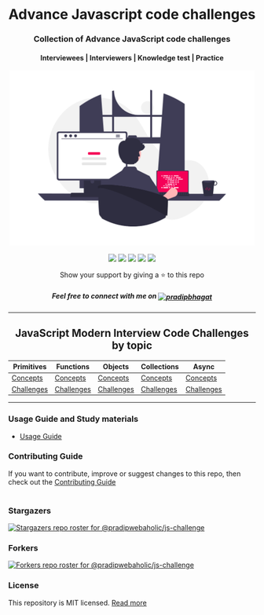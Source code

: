 <div align="center">
	<h1>Advance Javascript code challenges</h1>
	<h3>Collection of Advance JavaScript code challenges </h3>
    	<h4>Interviewees | Interviewers | Knowledge test | Practice</h4>
    	<a href="#javascript-modern-interview-code-challenges-by-topic"><img src="banner.png" alt="banner" width="500px"/></a>
</div>

<div align="center">
    <p>
	    <a name="stars"><img src="https://img.shields.io/github/stars/pradipwebaholic/js-challenge?style=for-the-badge"></a>
	    <a name="forks"><img src="https://img.shields.io/github/forks/pradipwebaholic/js-challenge?logoColor=green&style=for-the-badge"></a>
	    <a name="contributions"><img src="https://img.shields.io/github/contributors/pradipwebaholic/js-challenge?logoColor=green&style=for-the-badge"></a>
	    <a name="madeWith"><img src="https://img.shields.io/badge/Made%20with-Markdown-1f425f.svg?style=for-the-badge"></a>
	    <a name="license"><img src="https://img.shields.io/github/license/pradipwebaholic/js-challenge?style=for-the-badge"></a>
    </p>
</div>

<div align="center">
	<p>Show your support by giving a ⭐ to this repo</p>
	<h5>Feel free to connect with me on <a href="https://www.linkedin.com/in/pradip-bhagat-8497929a/" target="blank"><img align="center" src="https://cdn.jsdelivr.net/npm/simple-icons@3.0.1/icons/linkedin.svg" alt="pradipbhagat" height="20" width="20" /></a></h5>
	

</div>

---

<div align="center">
	<h2>JavaScript Modern Interview Code Challenges by topic</h2>

| Primitives  | Functions   | Objects     | Collections | Async |
| ----------- | ----------- | ----------- | ----------- | --------------- |
| [Concepts](./challenges/primitives-concepts.md#home)      | [Concepts](./challenges/functions-concepts.md#home)      | [Concepts](./challenges/objects-concepts.md#home)      | [Concepts](./challenges/collections-concepts.md#home)       | [Concepts](./challenges/async-concepts.md#home)     |
| [Challenges](./challenges/primitives-challenges.md#home)  | [Challenges](./challenges/functions-challenges.md#home)  | [Challenges](./challenges/objects-challenges.md#home)  | [Challenges](./challenges/collections-challenges.md#home)   | [Challenges](./challenges/async-challenges.md#home) |

</div>

---

### Usage Guide and Study materials

- [Usage Guide](./usageGuide.md)

### Contributing Guide

If you want to contribute, improve or suggest changes to this repo, then check out the [Contributing Guide](./contributing.md)
<br/><br/>

### Stargazers

[![Stargazers repo roster for @pradipwebaholic/js-challenge](https://reporoster.com/stars/pradipwebaholic/js-challenge)](https://github.com/sadanandpai/javascript-code-challenges/stargazers)

### Forkers

[![Forkers repo roster for @pradipwebaholic/js-challenge](https://reporoster.com/forks/pradipwebaholic/js-challenge)](https://github.com/sadanandpai/javascript-code-challenges/network/members)

### License

This repository is MIT licensed. [Read more](./LICENSE)
